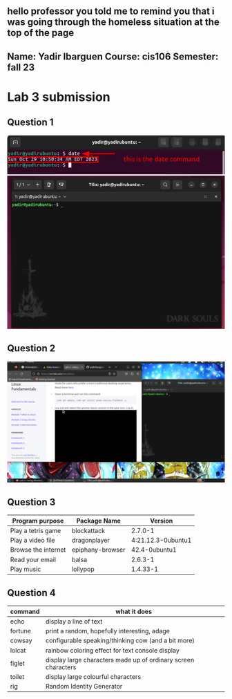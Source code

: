 hello professor you told me to remind you that i was going through the homeless situation at the top of the page
---
Name: Yadir Ibarguen
Course: cis106
Semester: fall 23
---

# Lab 3 submission

## Question 1
![q1.1](q1.1.png)
![q1.2](question1.2terminal.png)

## Question 2 
![q2.1](q2.1.png)
## Question 3

| Program purpose     | Package Name     | Version            |
| ------------------- | ---------------- | ------------------ |
| Play a tetris game  | blockattack      | 2.7.0-1            |
| Play a video file   | dragonplayer     | 4:21.12.3-0ubuntu1 |
| Browse the internet | epiphany-browser | 42.4-0ubuntu1      |
| Read your email     | balsa            | 2.6.3-1            |
| Play music          | lollypop         | 1.4.33-1           |


## Question 4
| command | what it does                                                   |
| ------- | -------------------------------------------------------------- |
| echo    | display a line of text                                         |
| fortune | print a random, hopefully interesting, adage                   |
| cowsay  | configurable speaking/thinking cow (and a bit more)            |
| lolcat  | rainbow coloring effect for text console display               |
| figlet  | display large characters made up of ordinary screen characters |
| toilet  | display large colourful characters                             |
| rig     | Random Identity Generator                                      |